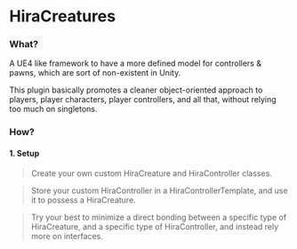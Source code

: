﻿# HiraCreatures

### What?

A UE4 like framework to have a more defined model for controllers & pawns, which are sort of non-existent in Unity.

This plugin basically promotes a cleaner object-oriented approach to players, player characters, player controllers, and all that, without relying too much on singletons.

### How?

#### 1. Setup

> Create your own custom HiraCreature and HiraController classes.

> Store your custom HiraController in a HiraControllerTemplate, and use it to possess a HiraCreature.

> Try your best to minimize a direct bonding between a specific type of HiraCreature, and a specific type of HiraController, and instead rely more on interfaces.